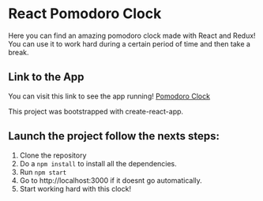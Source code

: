 # React Pomodoro Clock

Here you can find an amazing pomodoro clock made with React and Redux!<br/>
You can use it to work hard during a certain period of time and then take a break.

## Link to the App

You can visit this link to see the app running! [Pomodoro Clock](https://pablocabrera5.github.io/ReactPomodoroClock/)

This project was bootstrapped with create-react-app.

## Launch the project follow the nexts steps: 

1. Clone the repository
2. Do a `npm install` to install all the dependencies.
3. Run `npm start`
4. Go to http://localhost:3000 if it doesnt go automatically.
5. Start working hard with this clock!
